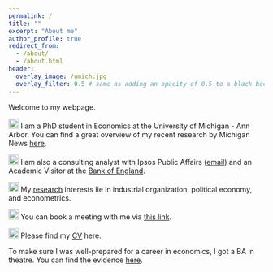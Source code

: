 ```yaml
---
permalink: /
title: ""
excerpt: "About me"
author_profile: true
redirect_from: 
  - /about/
  - /about.html
header:
  overlay_image: /umich.jpg
  overlay_filter: 0.5 # same as adding an opacity of 0.5 to a black background
---
```


Welcome to my webpage. 

<img src="/images/favicon.ico" alt="drawing" width="20"/> I am a PhD student in Economics at the University of Michigan - Ann Arbor. You can find a great overview of my recent research by Michigan News [here](https://news.umich.edu/u-m-economic-expert-others-find-views-on-politics-science-have-driven-public-response-to-pandemic/).

<img src="/images/favicon.ico" alt="drawing" width="20"/> I am also a consulting analyst with Ipsos Public Affairs ([email](david.vandijcke@ipsos.com)) and an Academic Visitor at the [Bank of England](https://www.bankofengland.co.uk/).

<img src="/images/favicon.ico" alt="drawing" width="20"/>  My [research](https://davidvandijcke.github.io/research) interests lie in industrial organization, political economy, and econometrics.


<img src="/images/favicon.ico" alt="drawing" width="20"/>  You can book a meeting with me via [this link](https://calendar.app.google/dKeDaigmFwnJPm8s6). 


<img src="/images/favicon.ico" alt="drawing" width="20"/>  Please find my [CV](https://davidvandijcke.github.io/cv) here. 


<sup></sup>To make sure I was well-prepared for a career in economics, I got a BA in theatre. You can find the evidence [here](https://davidvandijcke.github.io/performing-arts). <sup></sup>
